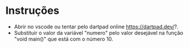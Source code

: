 # Instruções

* Abrir no vscode ou tentar pelo dartpad online https://dartpad.dev/?.
* Substituir o valor da variável "numero" pelo valor desejável na função "void main()" que está com o número 10.


